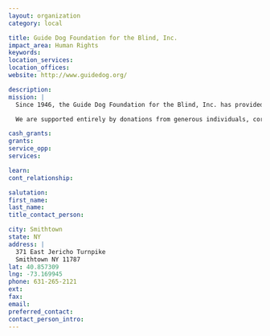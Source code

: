 ```yaml
---
layout: organization
category: local

title: Guide Dog Foundation for the Blind, Inc.
impact_area: Human Rights
keywords: 
location_services: 
location_offices: 
website: http://www.guidedog.org/

description: 
mission: |
  Since 1946, the Guide Dog Foundation for the Blind, Inc. has provided guide dogs free of charge to blind people who seek enhanced mobility and independence.

  We are supported entirely by donations from generous individuals, corporations and foundations. We receive no government funding.

cash_grants: 
grants: 
service_opp: 
services: 

learn: 
cont_relationship: 

salutation: 
first_name: 
last_name: 
title_contact_person: 

city: Smithtown
state: NY
address: |
  371 East Jericho Turnpike  
  Smithtown NY 11787
lat: 40.857309
lng: -73.169945
phone: 631-265-2121
ext: 
fax: 
email: 
preferred_contact: 
contact_person_intro: 
---
```

